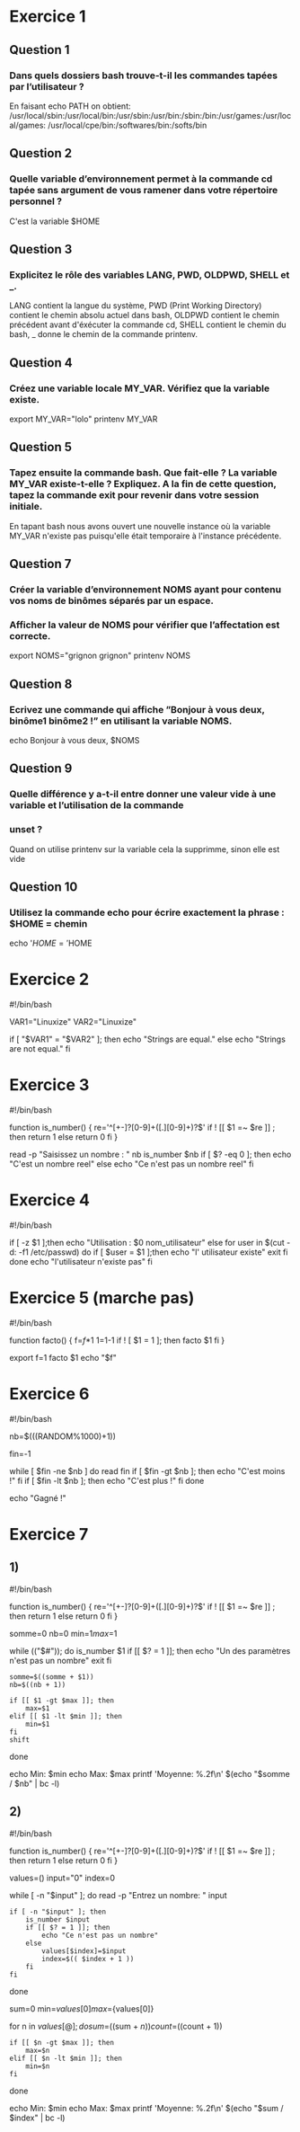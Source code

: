 # Exercice 1
## Question 1
### Dans quels dossiers bash trouve-t-il les commandes tapées par l’utilisateur ?
En faisant echo PATH on obtient: /usr/local/sbin:/usr/local/bin:/usr/sbin:/usr/bin:/sbin:/bin:/usr/games:/usr/local/games:
/usr/local/cpe/bin:/softwares/bin:/softs/bin


## Question 2
### Quelle variable d’environnement permet à la commande cd tapée sans argument de vous ramener dans votre répertoire personnel ?  
C'est la variable $HOME

## Question 3
### Explicitez le rôle des variables LANG, PWD, OLDPWD, SHELL et _.
LANG contient  la langue du système, PWD (Print Working Directory) contient le chemin absolu actuel dans bash, OLDPWD contient le
chemin précédent avant d'éxécuter la commande cd, SHELL contient le chemin du bash, _ donne le chemin de la commande printenv.

## Question 4
### Créez une variable locale MY_VAR. Vérifiez que la variable existe.
export MY_VAR="lolo"
printenv MY_VAR

## Question 5
### Tapez ensuite la commande bash. Que fait-elle ? La variable MY_VAR existe-t-elle ? Expliquez. A la fin de cette question, tapez la commande exit pour revenir dans votre session initiale.
En tapant bash nous avons ouvert une nouvelle instance où la variable MY_VAR n'existe pas puisqu'elle était temporaire à l'instance précédente.

## Question 7
### Créer la variable d’environnement NOMS ayant pour contenu vos noms de binômes séparés par un espace.
### Afficher la valeur de NOMS pour vérifier que l’affectation est correcte.
export NOMS="grignon grignon"
printenv NOMS

## Question 8
### Ecrivez une commande qui affiche ”Bonjour à vous deux, binôme1 binôme2 !” en utilisant la variable NOMS.
echo Bonjour à vous deux, $NOMS

## Question 9
### Quelle différence y a-t-il entre donner une valeur vide à une variable et l’utilisation de la commande
### unset ?
Quand on utilise printenv sur la variable cela la supprimme, sinon elle est vide

## Question 10
### Utilisez la commande echo pour écrire exactement la phrase : $HOME = chemin
echo '$HOME = '$HOME


# Exercice 2
#!/bin/bash

VAR1="Linuxize"
VAR2="Linuxize"

if [ "$VAR1" = "$VAR2" ]; then
    echo "Strings are equal."
else
    echo "Strings are not equal."
fi

# Exercice 3 
#!/bin/bash

function is_number()
{
	re='^[+-]?[0-9]+([.][0-9]+)?$'
	if ! [[ $1 =~ $re ]] ; then
		return 1
	else
		return 0
	fi
}

read -p "Saisissez un nombre : " nb
is_number $nb
if [ $? -eq 0 ]; then
	echo "C'est un nombre reel"
else
	echo "Ce n'est pas un nombre reel"
fi

# Exercice 4
#!/bin/bash

if [ -z $1 ];then
	echo "Utilisation : $0 nom_utilisateur"
else
	for user in $(cut -d: -f1 /etc/passwd)
	do
		if [ $user = $1 ];then
			echo "l' utilisateur existe"
			exit
		fi
	done
	echo "l'utilisateur n'existe pas"
fi

# Exercice 5 (marche pas)
#!/bin/bash

function facto()
{
  f=$f*$1
  $1=$1-1
  if ! [ $1 = 1 ]; then
    facto $1
  fi
}

export f=1
facto $1
echo "$f"

# Exercice 6
#!/bin/bash

nb=$(((RANDOM%1000)+1))

fin=-1

while [ $fin -ne $nb ]
do
read fin
if [ $fin -gt $nb ]; then
  echo "C'est moins !"
fi
if [ $fin -lt $nb ]; then
  echo "C'est plus !"
fi
done

echo "Gagné !"

# Exercice 7
## 1)
#!/bin/bash

function is_number()
{
	re='^[+-]?[0-9]+([.][0-9]+)?$'
	if ! [[ $1 =~ $re ]] ; then
		return 1
	else
		return 0
	fi
}

somme=0
nb=0
min=$1
max=$1

while (("$#")); do
    is_number $1
    if [[ $? = 1 ]]; then
        echo "Un des paramètres n'est pas un nombre"
        exit
    fi

    somme=$((somme + $1))
    nb=$((nb + 1))

    if [[ $1 -gt $max ]]; then
        max=$1
    elif [[ $1 -lt $min ]]; then
        min=$1
    fi
    shift
done

echo Min: $min
echo Max: $max
printf 'Moyenne: %.2f\n' $(echo "$somme / $nb" | bc -l)

## 2)
#!/bin/bash

function is_number()
{
	re='^[+-]?[0-9]+([.][0-9]+)?$'
	if ! [[ $1 =~ $re ]] ; then
		return 1
	else
		return 0
	fi
}

values=()
input="0"
index=0

while [ -n "$input" ]; do
    read -p "Entrez un nombre: " input

    if [ -n "$input" ]; then
        is_number $input
        if [[ $? = 1 ]]; then
            echo "Ce n'est pas un nombre"
        else
            values[$index]=$input
            index=$(( $index + 1 ))
        fi
    fi
done

sum=0
min=${values[0]}
max=${values[0]}

for n in ${values[@]}; do
    sum=$((sum + $n))
    count=$((count + 1))

    if [[ $n -gt $max ]]; then
        max=$n
    elif [[ $n -lt $min ]]; then
        min=$n
    fi
done

echo Min: $min
echo Max: $max
printf 'Moyenne: %.2f\n' $(echo "$sum / $index" | bc -l)
